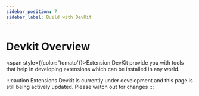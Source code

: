 ```yaml
---
sidebar_position: 7
sidebar_label: Build with DevKit
---
```


# Devkit Overview

<span style={{color: 'tomato'}}>Extension DevKit</span> provide you with tools that help in developing extensions which can be installed in any world. 

:::caution
Extensions Devkit is currently under development and this page is still being actively updated. Please watch out for changes
:::